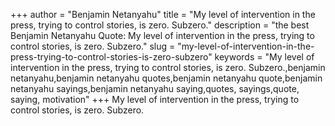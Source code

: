 +++
author = "Benjamin Netanyahu"
title = "My level of intervention in the press, trying to control stories, is zero. Subzero."
description = "the best Benjamin Netanyahu Quote: My level of intervention in the press, trying to control stories, is zero. Subzero."
slug = "my-level-of-intervention-in-the-press-trying-to-control-stories-is-zero-subzero"
keywords = "My level of intervention in the press, trying to control stories, is zero. Subzero.,benjamin netanyahu,benjamin netanyahu quotes,benjamin netanyahu quote,benjamin netanyahu sayings,benjamin netanyahu saying,quotes, sayings,quote, saying, motivation"
+++
My level of intervention in the press, trying to control stories, is zero. Subzero.
